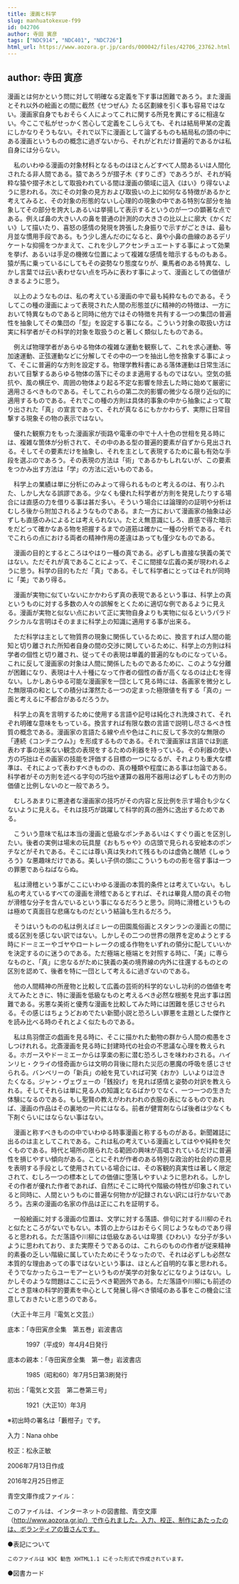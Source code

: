 ```yaml
---
title: 漫画と科学
slug: manhuatokexue-f99
id: 042706
author: 寺田 寅彦
tags: ["NDC914", "NDC401", "NDC726"]
html_url: https://www.aozora.gr.jp/cards/000042/files/42706_23762.html
---
```


## author: 寺田 寅彦

漫画とは何かという問に対して明確なる定義を下す事は困難であろう。また漫画とそれ以外の絵画との間に截然《せつぜん》たる区劃線を引く事も容易ではない。漫画家自身でもおそらく人によってこれに関する所見を異にするに相違ない。今ここで私がせっかく苦心して定義をこしらえても、それは結局甲某の定義にしかなりそうもない。それで以下に漫画として論ずるものも結局私の頭の中にある漫画というものの概念に過ぎないから、それがどれだけ普遍的であるかは私自身には分らない。

　私のいわゆる漫画の対象材料となるものはほとんどすべて人間あるいは人間化されたる非人間である。猿であろうが摺子木《すりこぎ》であろうが、それが純粋な猿や摺子木として取扱われている間は漫画の領域に這入《はい》り得ないように思われる。次にその対象の見方および取扱いの上に如何なる特徴があるかと考えてみると、その対象の形態的ないし心理的の現象の中である特別な部分を抽象してその部分を誇大しあるいは挙揚して表示するというのが一つの顕著な点である。例えば鼻の大きい人の鼻を普通の計測的の大きさの比以上に廓大《かくだい》して描いたり、喜怒の感情の発現を誇張した身振りで示すがごときは、最も月並な慣用手段である。もう少し進んだのになると、鼻や小鼻の曲線のあるデリケートな抑揚をつかまえて、これを少しアクセンチュエートする事によって効果を挙げ、あるいは手足の機微な位置によって複雑な感情を暗示するものもある。猿が馬に乗っているにしてもその姿勢なり態度なりが、乗馬者のある特異な、しかし言葉では云い表わせない点を巧みに表わす事によって、漫画としての価値がきまるように思う。

　以上のようなものは、私の考えている漫画の中で最も純粋なものである。そうしてこの種の漫画によって表現された人間の形態並びに精神的の特徴は、一方において特異なものであると同時に他方ではその特徴を共有する一つの集団の普遍性を抽象してその集団の「型」を設定する事になる。こういう対象の取扱い方は実に科学者がその科学的対象を取扱うのと著しく類似したものである。

　例えば物理学者があらゆる物体の複雑な運動を観察して、これを求心運動、等加速運動、正弦運動などに分解してその中の一つを抽出し他を捨象する事によって、そこに普遍的な方則を設定する。物理学教科書にある落体運動は日常生活において目撃するあらゆる物体の落下にそのまま適用するものではない。空気の抵抗や、風の横圧や、周囲の物体より起る不定な影響を除去した時に始めて厳密に適用さるべきものである。そしてこれらの第二次的影響の微少なる限り近似的に適用するものである。それでこの種の方則は具体的事象の中から抽象によって取り出された「真」の宣言であって、それが真なるにもかかわらず、実際に日常目撃する現象その物の表示ではない。

　優れた観察力をもった漫画家が街路や電車の中で十人十色の世相を見る時には、複雑な箇体が分析されて、その中のある型の普遍的要素が自ずから見出される。そしてその要素だけを抽象し、それを主として表現するために最も有効な手段を選ぶのであろう。その表現の方法は「術」であるかもしれないが、この要素をつかみ出す方法は「学」の方法に近いものである。

　科学上の業績は単に分析にのみよって得られるものと考えるのは、有りふれた、しかし大なる誤謬である。少なくも優れた科学者が方則を発見したりする場合には直感の力を借りる事は甚だ多い。そういう場合には論理的の証明や分析はむしろ後から附加されるようなものである。また一方において漫画家の抽象は必ずしも直感のみによるとは考えられない。たとえ無意識にしろ、直感で得た暗示をだどって確かなある物を把握するまでの道筋は確かに一種の分析である。それでこれらの点における両者の精神作用の差違はあっても僅少なものである。

　漫画の目的とするところはやはり一種の真である。必ずしも直接な狭義の美ではない。ただそれが真であることによって、そこに間接な広義の美が現われるように思う。科学の目的もただ「真」である。そして科学者にとってはそれが同時に「美」であり得る。

　漫画が実物に似ていないにかかわらず真の表現であるという事は、科学上の真というものに対する多数の人々の誤解をとくために適切な例であるように見える。漫画が実物と似ない点において正に実物自身よりも実物に似るというパラドクシカルな言明はそのままに科学上の知識に適用する事が出来る。

　ただ科学は主として物質界の現象に関係しているために、換言すれば人間の能知と切り離された所知者自身の間の交渉に関しているために、科学上の方則は科学者の個性と切り離され、従ってその表現は単義的普遍的なものになっている。これに反して漫画家の対象は人間に関係したものであるために、このような分離が困難になり、表現は十人十種になって作者の個性の香が高くなるのは止むを得ない。しかしあらゆる可能な漫画家を一団として見る時には、各画家を微分とした無限項の和としての積分は渾然たる一つの定まった極限値を有する「真の」一面と考えるに不都合があるだろうか。

　科学上の真を言明するために使用する言語や記号は純化され洗煉されて、それぞれ明確な意味をもっている。換言すれば有限な数の言語で説明し尽さるべき性質の概念である。漫画家の言語たる線や点や色はこれに反して多次的な無限の「連続《コンチニウム》」を形成するものである。それで漫画家は言語では到底表わす事の出来ない観念の表現をするための利器を持っている。その利器の使い方の巧拙はその画家の技能を評価する目標の一つになるが、それよりも重大な標準は、それによって表わすべきものの、真の種類や程度にある事は勿論である。科学者がその方則を述べる字句の巧拙や運算の器用不器用は必ずしもその方則の価値と比例しないのと一般であろう。

　むしろあまりに悪達者な漫画家の技巧がその内容と反比例を示す場合も少なくないように見える。それは技巧が跳躍して科学的真の圏外に逸出するためである。

　こういう意味で私は本当の漫画と低級なポンチあるいはくすぐり画とを区別したい。後者の実例は場末の玩具屋《おもちゃや》の店頭で見られる安絵本のポンチなどがそれである。そこには尊い真は失われて残るものは虚偽と醜陋《しゅうろう》な悪趣味だけである。美しい子供の頭にこういうものの影を宿す事は一つの罪悪であらねばならぬ。

　私は滑稽という事がここにいわゆる漫画の本質的条件とは考えていない。もし私の考えているすべての漫画を滑稽であるとすれば、それは畢竟人間の真その物が滑稽な分子を含んでいるという事になるだろうと思う。同時に滑稽というものは極めて真面目な悲痛なものだという結論も生れるだろう。

　そうはいうものの私は例えばミレーの田園風俗画とスタンランの漫画との間に或る区別を感じない訳ではない。しかしその二つの世界の限界を定めようとする時にドーミエーやゴヤやロートレークの或る作物をいずれの領分に配していいかを決定するのに迷うのである。ただ極端と極端とを対照する時に、「美」に専らなものと、「真」に忠なるがために狭義の美の境界線の内外に往還するものとの区別を認めて、後者を特に一団として考えるに過ぎないのである。

　他の人間精神の所産物と比較して広義の芸術的科学的ないし功利的の価値を考えてみたときに、特に漫画を低級なものと考えるべき必然な根拠を見出す事は困難である。劣悪な美術と優秀な漫画を比較してみた時には困難を感じさせられる。その感じはちょうどおめでたい新聞小説と恐ろしい罪悪を主題とした傑作とを読み比べる時のそれとよく似たものである。

　私は鳥羽僧正の戯画を見る時に、そこに描かれた動物の群から人間の痴愚をさしつけれれる。北斎漫画を見る時に封建時代の社会の不思議な心理を教えられる。ホガースやドーミエーからは享楽の影に潜む恐ろしさを味わわされる。ハインリヒ・クライの怪奇画からは文明の背後に隠れた災厄の悪魔の呼吸を感じさせられる。バンベリーの「新兵」の絵を見ていれば可笑《おか》しいよりは泣きたくなる。ジャン・ヴェヴェーの「銭投げ」を見れば感情と姿勢の対訳を教えられる。そしてそれらは単に見る人の知識となるばかりでなく、一つ一つの生きた体験になるのである。もし聖賢の教えがわれわれの衣服の表になるものであれば、漫画の作品はその裏地の一片にはなる。前者が健胃剤ならば後者は少なくも下剤ぐらいにはならない事はない。

　漫画と称すべきものの中でいわゆる時事漫画と称するものがある。新聞雑誌に出るのは主としてこれである。これは私の考えている漫画としてはやや純粋を欠くものである。時代と場所の限られたる範囲の興味が高唱されているだけに普遍性を損じやすい傾向がある。ことにそれが作者のある特別な政治的社会的の意見を表明する手段として使用されている場合には、その客観的真実性は著しく限定されて、むしろ一つの標本としての価値に堕落しやすいように思われる。しかしその作者が優れた作者であれば、自然にそこに時代や階級の特性が印象されていると同時に、人間というものに普遍な何物かが記録されない訳には行かないであろう。古来の漫画の名家の作品は正にこれを証明する。

　一般絵画に対する漫画の位置は、文学に対する落語、俳句に対する川柳のそれと似たところがないでもない。本質の上からはおそらく同じようなものであり得ると思われる。ただ落語や川柳には低級なあるいは卑猥《ひわい》な分子が多いように思われており、また実際そうであるのは、これらのものの作者が従来精神的素養の乏しい階級に属していたためにそうなったので、それは必ずしも必然な本質的な理由あっての事ではないという事は、ほとんど自明的な事と思われる。そうでなかったらユーモアーというものが美学の対象などになりようはない。しかしそのような問題はここに云うべき範囲外である。ただ落語や川柳にも前述のごとき意味の科学的要素を中心として発展し得べき領域のある事をこの機会に注意しておきたいと思うのである。

（大正十年三月『電気と文芸』）













底本：「寺田寅彦全集　第五巻」岩波書店

　　　1997（平成9）年4月4日発行

底本の親本：「寺田寅彦全集　第一巻」岩波書店

　　　1985（昭和60）年7月5日第3刷発行

初出：「電気と文芸　第二巻第三号」

　　　1921（大正10）年3月

※初出時の署名は「藪柑子」です。

入力：Nana ohbe

校正：松永正敏

2006年7月13日作成

2016年2月25日修正

青空文庫作成ファイル：

このファイルは、インターネットの図書館、青空文庫（http://www.aozora.gr.jp/）で作られました。入力、校正、制作にあたったのは、ボランティアの皆さんです。











●表記について


	このファイルは W3C 勧告 XHTML1.1 にそった形式で作成されています。







●図書カード